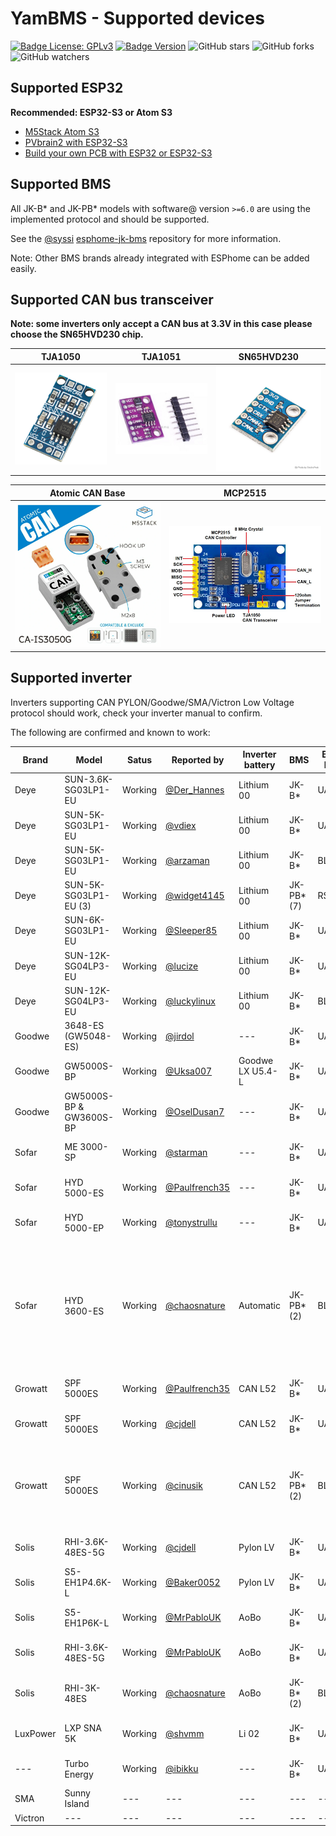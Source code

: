 # YamBMS - Supported devices

[![Badge License: GPLv3](https://img.shields.io/badge/License-GPLv3-brightgreen.svg)](https://www.gnu.org/licenses/gpl-3.0)
[![Badge Version](https://img.shields.io/github/v/release/Sleeper85/esphome-jk-bms-can?include_prereleases&color=yellow&logo=DocuSign&logoColor=white)](https://github.com/Sleeper85/esphome-jk-bms-can/releases/latest)
![GitHub stars](https://img.shields.io/github/stars/Sleeper85/esphome-jk-bms-can)
![GitHub forks](https://img.shields.io/github/forks/Sleeper85/esphome-jk-bms-can)
![GitHub watchers](https://img.shields.io/github/watchers/Sleeper85/esphome-jk-bms-can)

## Supported ESP32

**Recommended: ESP32-S3 or Atom S3**

* [M5Stack Atom S3](Supported_devices_M5Stack_Atom_S3.md)
* [PVbrain2 with ESP32-S3](https://github.com/SeByDocKy/pvbrain2)
* [Build your own PCB with ESP32 or ESP32-S3](Supported_devices_Build_your_own_PCB.md)

## Supported BMS

All JK-B* and JK-PB* models with software@ version `>=6.0` are using the implemented protocol and should be supported.

See the [@syssi](https://github.com/syssi) [esphome-jk-bms](https://github.com/syssi/esphome-jk-bms) repository for more information.

Note: Other BMS brands already integrated with ESPhome can be added easily.

## Supported CAN bus transceiver

**Note: some inverters only accept a CAN bus at 3.3V in this case please choose the SN65HVD230 chip.**

| TJA1050 | TJA1051 | SN65HVD230 |
| --- | --- | --- |
| <img src="../../images/CAN_Transceiver_TJA1050.png" width="300"> | <img src="../../images/CAN_Transceiver_TJA1051.jpg" width="300"> | <img src="../../images/CAN_Transceiver_SN65HVD230.jpg" width="300"> |

| Atomic CAN Base | MCP2515 |
| --- | --- |
| <img src="../../images/CAN_Transceiver_Atomic_CAN_Base.png" width="450"> | <img src="../../images/CAN_Transceiver_MCP2515.png" width="450"> |

## Supported inverter

Inverters supporting CAN PYLON/Goodwe/SMA/Victron Low Voltage protocol should work, check your inverter manual to confirm.

The following are confirmed and known to work:

| Brand | Model | Satus | Reported by | Inverter battery | BMS | BMS link | ESP32 board | CAN name | CAN protocol | CAN board | Multi-BMS | Remarks |
| --- | --- | --- | --- | --- | --- | --- | --- | --- | --- | --- | --- | --- |
| Deye | SUN-3.6K-SG03LP1-EU | Working | [@Der_Hannes](https://diysolarforum.com/members/der_hannes.16949/) | Lithium 00 | JK-B* | UART | ESP32 DevKit V1 | PYLON | PYLON 1.2 | SN65HVD230 **3.3V** | no | --- |
| Deye | SUN-5K-SG03LP1-EU | Working | [@vdiex](https://github.com/vdiex) | Lithium 00 | JK-B* | UART | ESP32 DevKit V1 | PYLON | PYLON 1.2 | --- | no | --- |
| Deye | SUN-5K-SG03LP1-EU | Working | [@arzaman](https://github.com/arzaman) | Lithium 00 | JK-B* | BLE | Atom S3 | PYLON | PYLON 1.2 | [Atomic CAN base (CA-IS3050G)](https://docs.m5stack.com/en/atom/Atomic%20CAN%20Base) | no | --- |
| Deye | SUN-5K-SG03LP1-EU (3) | Working | [@widget4145](https://diysolarforum.com/members/widget4145.110784/) | Lithium 00 | JK-PB* (7) | RS485 | Atom S3 Lite | PYLON | PYLON 1.2 | [Atomic CAN base (CA-IS3050G)](https://docs.m5stack.com/en/atom/Atomic%20CAN%20Base) | yes | --- |
| Deye | SUN-6K-SG03LP1-EU | Working | [@Sleeper85](https://github.com/Sleeper85) | Lithium 00 | JK-B* | UART | ESP32 DevKit V1 | PYLON | PYLON 1.2 | TJA1051T | no | --- |
| Deye | SUN-12K-SG04LP3-EU | Working | [@lucize](https://github.com/lucize) | Lithium 00 | JK-B* | UART | ESP32 DevKit V1 | PYLON | PYLON 1.2 | --- | no | --- |
| Deye | SUN-12K-SG04LP3-EU | Working | [@luckylinux](https://github.com/luckylinux) | Lithium 00 | JK-B* | BLE | Atom S3 Lite | PYLON | PYLON 1.2 | [CANBus Unit (CA-IS3050G)](https://docs.m5stack.com/en/unit/can) | no | --- |
| Goodwe | 3648-ES (GW5048-ES) | Working | [@jirdol](https://github.com/jirdol) | --- | JK-B* | UART | ESP32 DevKit V1 | GOODWE | PYLON + | --- | no | --- |
| Goodwe | GW5000S-BP | Working | [@Uksa007](https://github.com/Uksa007) | Goodwe LX U5.4-L | JK-B* | UART | ESP32 DevKit V1 | GOODWE | PYLON + | --- | no | --- |
| Goodwe | GW5000S-BP & GW3600S-BP | Working | [@OselDusan7](https://github.com/OselDusan7) | --- | JK-B* | UART | ESP32 DevKit V1 | GOODWE | PYLON + | --- | no | --- |
| Sofar | ME 3000-SP | Working | [@starman](https://diysolarforum.com/members/starman.65151/) | --- | JK-B* | UART | ESP32 DevKit V1 | --- | --- | --- | no | --- |
| Sofar | HYD 5000-ES | Working | [@Paulfrench35](https://diysolarforum.com/members/paulfrench35.78523/) | --- | JK-B* | UART | ESP32 DevKit V1 | --- | --- | --- | no | --- |
| Sofar | HYD 5000-EP | Working | [@tonystrullu](https://diysolarforum.com/members/tonystrullu.91283/) | --- | JK-B* | UART | ESP32 DevKit V1 | --- | --- | --- | no | --- |
| Sofar | HYD 3600-ES | Working | [@chaosnature](https://diysolarforum.com/members/chaosnature.64395/) | Automatic | JK-PB* (2) | BLE | Atom S3 (display) | PYLON | PYLON 1.2 | [Atomic CAN base (CA-IS3050G)](https://docs.m5stack.com/en/atom/Atomic%20CAN%20Base) | yes | DIY Li-ion Growatt GBLI5001 converted. A 120 Ohm resistor had to be added on the Sofar side. Prefared over original BMS Manufacture's Management System. |
| Growatt | SPF 5000ES | Working | [@Paulfrench35](https://diysolarforum.com/members/paulfrench35.78523/) | CAN L52 | JK-B* | UART | ESP32 DevKit V1 | PYLON | PYLON 1.2 | --- | no | --- |
| Growatt | SPF 5000ES | Working | [@cjdell](https://github.com/cjdell) | CAN L52 | JK-B* | UART | ESP32 DevKit V1 | PYLON | PYLON 1.2 | --- | no | --- |
| Growatt | SPF 5000ES | Working | [@cinusik](https://diysolarforum.com/members/cinusik.109738/) | CAN L52 | JK-PB* (2) | BLE | Atom S3 (display) | PYLON | PYLON 1.2 | [CANBus Unit (CA-IS3050G)](https://docs.m5stack.com/en/unit/can) | yes | Best solution for the incomplete/wrong protocols implementation on JK Inverter BMSes and some inverters. |
| Solis | RHI-3.6K-48ES-5G | Working | [@cjdell](https://github.com/cjdell) | Pylon LV | JK-B* | UART | ESP32 DevKit V1 | PYLON | PYLON + | SN65HVD230 **3.3V** | no | --- |
| Solis | S5-EH1P4.6K-L | Working | [@Baker0052](https://github.com/Baker0052) | Pylon LV | JK-B* | UART | ESP32 DevKit V1 | PYLON | PYLON + | SN65HVD230 **3.3V** | no | --- |
| Solis | S5-EH1P6K-L | Working | [@MrPabloUK](https://github.com/MrPabloUK) | AoBo | JK-B* | UART | ESP32 DevKit V1 | SMA | SMA | [Adafruit CAN Pal](https://learn.adafruit.com/adafruit-can-pal/overview) | no | --- |
| Solis | RHI-3.6K-48ES-5G | Working | [@MrPabloUK](https://github.com/MrPabloUK) | AoBo | JK-B* | UART | ESP32 DevKit V1 | SMA | SMA | [Adafruit CAN Pal](https://learn.adafruit.com/adafruit-can-pal/overview) | no | --- |
| Solis | RHI-3K-48ES | Working | [@chaosnature](https://diysolarforum.com/members/chaosnature.64395/) | AoBo | JK-B* (2) | BLE | Atom S3 Lite | SMA | SMA | [Atomic CAN base (CA-IS3050G)](https://docs.m5stack.com/en/atom/Atomic%20CAN%20Base) | yes | DIY Li-ion Growatt GBLI5001 converted. |
| LuxPower | LXP SNA 5K | Working | [@shvmm](https://github.com/shvmm) | Li 02 | JK-B* | UART | ESP32 DevKit V1 | PYLON | PYLON + | SN65HVD230 **3.3V** | no | --- |
| --- | Turbo Energy | Working | [@ibikku](https://github.com/ibikku) | --- | JK-B* | UART | ESP32 DevKit V1 | --- | --- | --- | no | --- |
| SMA | Sunny Island  | --- | --- | --- | --- | --- | --- | --- | --- | --- | --- | --- |
| Victron | --- | --- | --- | --- | --- | --- | --- | --- | --- | --- | --- | --- |
